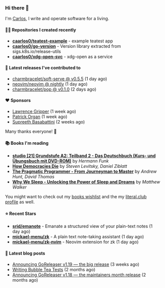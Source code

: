 ### Hi there 👋

I'm [Carlos](https://caarlos0.dev), I write and operate software for a living.

#### 👨‍💻 Repositories I created recently
- **[caarlos0/teatest-example](https://github.com/caarlos0/teatest-example)** - example teatest app
- **[caarlos0/go-version](https://github.com/caarlos0/go-version)** - Version library extracted from sigs.k8s.io/release-utils
- **[caarlos0/xdg-open-svc](https://github.com/caarlos0/xdg-open-svc)** - xdg-open as a service

#### 🚀 Latest releases I've contributed to


- [charmbracelet/soft-serve @ v0.5.5](https://github.com/charmbracelet/soft-serve/releases/tag/v0.5.5) (1 day ago)
- [neovim/neovim @ nightly](https://github.com/neovim/neovim/releases/tag/nightly) (1 day ago)
- [charmbracelet/pop @ v0.1.0](https://github.com/charmbracelet/pop/releases/tag/v0.1.0) (2 days ago)

#### ❤️ Sponsors
- [Lawrence Gripper](https://github.com/lawrencegripper) (1 week ago)
- [Patrick Organ](https://github.com/patinthehat) (1 week ago)
- [Supreeth Basabattini](https://github.com/supreeth7) (2 weeks ago)

Many thanks everyone! 🙏

#### 📚 Books I'm reading
- **[studio [21] Grundstufe A2: Teilband 2 - Das Deutschbuch (Kurs- und Übungsbuch mit DVD-ROM)](https://literal.club/caarlos0/book/hermann-funk-studio-21-grundstufe-a2-teilband-2-das-deutschbuch-kurs-und-ubungsbuch-mit-dvd-rom-9zuoy)** by _Hermann Funk_
- **[How Democracies Die](https://literal.club/caarlos0/book/how-democracies-die-5395k)** by _Steven Levitsky, Daniel Ziblatt_
- **[The Pragmatic Programmer - From Journeyman to Master](https://literal.club/caarlos0/book/andrew-hunt-david-thomas-the-pragmatic-programmer-7eoqj)** by _Andrew Hunt, David Thomas_
- **[Why We Sleep - Unlocking the Power of Sleep and Dreams](https://literal.club/caarlos0/book/why-we-sleep-nq5c9)** by _Matthew Walker_

You might want to check out my [books
wishlist](https://www.amazon.com.br/hz/wishlist/ls/EB8P7VS717SV) and the my
[literal.club profile](https://literal.club/caarlos0) as well.

#### ⭐ Recent Stars
- **[srid/emanote](https://github.com/srid/emanote)** - Emanate a structured view of your plain-text notes (1 day ago)
- **[mickael-menu/zk](https://github.com/mickael-menu/zk)** - A plain text note-taking assistant (1 day ago)
- **[mickael-menu/zk-nvim](https://github.com/mickael-menu/zk-nvim)** - Neovim extension for zk (1 day ago)

#### 📄 Latest blog posts
- [Announcing GoReleaser v1.19 — the big release](https://carlosbecker.com/posts/goreleaser-v1.19/) (3 weeks ago)
- [Writing Bubble Tea Tests](https://carlosbecker.com/posts/teatest/) (2 months ago)
- [Announcing GoReleaser v1.18 — the maintainers month release](https://carlosbecker.com/posts/goreleaser-v1.18/) (2 months ago)
